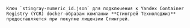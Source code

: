     Ключ `stingray-numeric_id.json` для подключения к Yandex Container Registry (YCR) docker-образам компании **Стингрей Технолоджиз** предоставляется при покупке лицензии Стингрей.